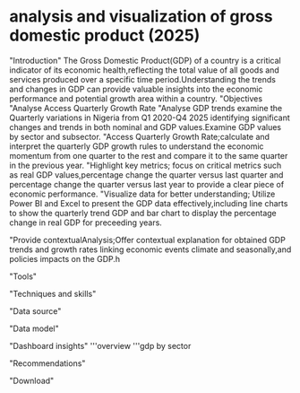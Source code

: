 # analysis and visualization of gross domestic product (2025)
"Introduction"
The Gross Domestic Product(GDP) of a country is a critical indicator of its economic health,reflecting the total value of all goods and services produced over a specific time period.Understanding the trends and changes in GDP can provide valuable insights into the economic performance and potential growth area within a country. 
"Objectives
"Analyse Access Quarterly Growth Rate
"Analyse GDP trends examine the Quarterly variations in Nigeria from Q1 2020-Q4 2025 identifying significant changes and trends in both nominal and GDP values.Examine GDP values by sector and subsector.
"Access Quarterly Growth Rate;calculate and interpret the quarterly GDP growth rules to understand the economic momentum from one quarter to the rest and compare it to the same quarter in the previous year.
"Highlight key metrics; focus on critical metrics such as real GDP values,percentage change the quarter versus last quarter and percentage change the quarter versus last year to provide a clear piece of economic performance.
"Visualize data for better understanding; Utilize Power BI and Excel to present the GDP data effectively,including line charts to show the quarterly trend GDP and bar chart to display the percentage change in real GDP for preceeding years.

"Provide contextualAnalysis;Offer contextual explanation for obtained GDP trends and growth rates linking economic events climate and seasonally,and policies impacts on the GDP.h


"Tools"

"Techniques and skills"

"Data source"

"Data model"

"Dashboard insights"
'''overview
'''gdp by sector

"Recommendations"

"Download"


